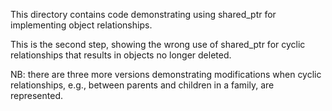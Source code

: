 This directory contains code demonstrating using shared_ptr 
for implementing object relationships.

This is the second step, showing the wrong use of shared_ptr for
cyclic relationships that results in objects no longer deleted.

NB: there are three more versions demonstrating modifications
when cyclic relationships, e.g., between parents and children 
in a family, are represented.